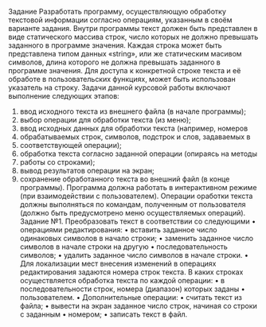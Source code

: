 Задание
Разработать программу, осуществляющую обработку текстовой информации согласно операциям, указанным в своём варианте задания.
Внутри программы текст должен быть представлен в виде статического массива строк, число которых не должно превышать заданного в программе значения. Каждая строка может быть представлена типом данных «string», или же статическим масивом символов, длина которого не должна превышать заданного в программе значения. Для доступа к конкретной строке текста и её обработе в пользовательских функциях, может быть использован указатель на строку.
Задачи данной курсовой работы включают выполнение следующих этапов:
1)	ввод исходного текста из внешнего файла (в начале программы);
2)	выбор операции для обработки текста (из меню);
3)	ввод исходных данных для обработки текста (например, номеров
4)	обрабатываемых строк, символов, подстрок и слов, задаваемых в
5)	соответствующей операции);
6)	обработка текста согласно заданной операции (опираясь на методы
7)	работы со строками);
8)	вывод результатов операции на экран;
9)	сохранение обработанного текста во внешний файл (в конце программы).
Программа должна работать в интерактивном режиме (при взаимодействии с пользователем). Операции оработки текста должны выполняться по командам, полученным от пользователя (должно быть предусмотрено меню осуществляемых операций).
Задание №1. Преобразовать текст в соответствии со следующими
•	операциями редактирования:
•	вставить заданное число одинаковых символов в начало строки;
•	заменить заданное число символов в начале строки на другую
•	последовательность символов;
•	удалить заданное число символов в начале строки.
•	Для локализации мест внесения изменений в операциях редактирования
задаются номера строк текста.
В каких строках осуществляется обработка текста по каждой операции:
•	в последовательности строк, номера (диапазон) которых заданы
•	пользователем.
•	Дополнительные операции:
•	считать текст из файла;
•	вывести на экран заданное число строк, начиная со строки с заданным
•	номером;
•	записать текст в файл.
